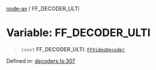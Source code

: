 [node-av](../globals.md) / FF\_DECODER\_ULTI

# Variable: FF\_DECODER\_ULTI

> `const` **FF\_DECODER\_ULTI**: [`FFVideoDecoder`](../type-aliases/FFVideoDecoder.md)

Defined in: [decoders.ts:307](https://github.com/seydx/av/blob/f8631fc881b394300b1479f511d55cf1c370a87f/src/constants/decoders.ts#L307)
